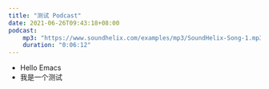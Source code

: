 ```yaml
---
title: "测试 Podcast"
date: 2021-06-26T09:43:18+08:00
podcast:
    mp3: "https://www.soundhelix.com/examples/mp3/SoundHelix-Song-1.mp3"
    duration: "0:06:12"
---
```


- Hello Emacs
- 我是一个测试
